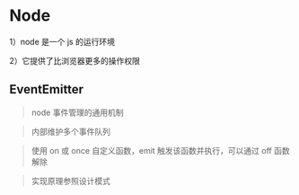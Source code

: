 # Node

1）node 是一个 js 的运行环境

2）它提供了比浏览器更多的操作权限

## EventEmitter

> node 事件管理的通用机制

> 内部维护多个事件队列

> 使用 on 或 once 自定义函数，emit 触发该函数并执行，可以通过 off 函数解除

> 实现原理参照设计模式
